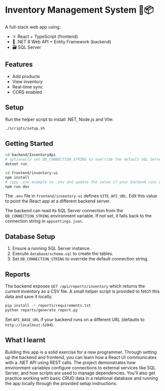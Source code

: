 # Inventory Management System 🧾📦

A full-stack web app using:

- ⚛️ React + TypeScript (frontend)
- 🐍 .NET 8 Web API + Entity Framework (backend)
- 🗃️ SQL Server

## Features
- Add products
- View inventory
- Real-time sync
- CORS enabled

## Setup
Run the helper script to install .NET, Node.js and Vite:

```bash
./scripts/setup.sh
```

## Getting Started

```bash
cd backend/InventoryApi
# optionally set DB_CONNECTION_STRING to override the default SQL Server connection
dotnet run

cd frontend/inventory-ui
npm install
# copy .env.example to .env and update the value if your backend runs elsewhere
npm run dev
```

The `.env` file in `frontend/inventory-ui` defines `VITE_API_URL`.
Edit this value to point the React app at a different backend server.

The backend can read its SQL Server connection from the `DB_CONNECTION_STRING`
environment variable. If not set, it falls back to the connection string in
`appsettings.json`.

## Database Setup
1. Ensure a running SQL Server instance.
2. Execute `database/schema.sql` to create the tables.
3. Set `DB_CONNECTION_STRING` to override the default connection string.

## Reports

The backend exposes `GET /api/reports/inventory` which returns the current
inventory as a CSV file. A small helper script is provided to fetch this data
and save it locally.

```bash
pip install -r reports/requirements.txt
python reports/generate_report.py
```

Set `API_BASE_URL` if your backend runs on a different URL (defaults to
`http://localhost:5204`).

## What I learnt

Building this app is a solid exercise for a new programmer. Through setting up
the backend and frontend, you can learn how a React UI communicates with a
.NET API using REST calls. The project demonstrates how environment variables
configure connections to external services like SQL Server, and how scripts are
used to manage dependencies. You'll also get practice working with basic CRUD
data in a relational database and running the app locally through the provided
setup instructions.
